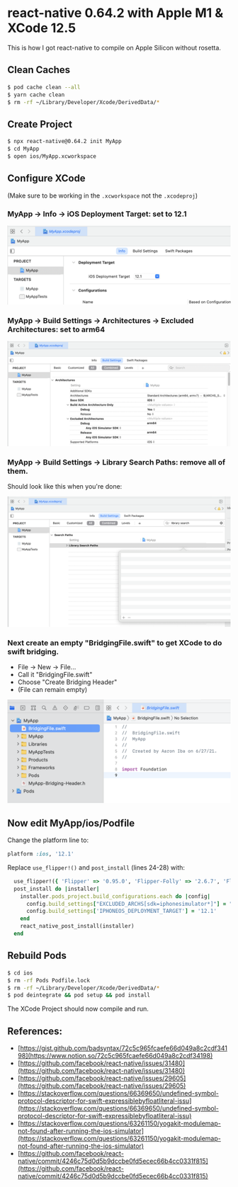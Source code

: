 
# react-native 0.64.2 with Apple M1 & XCode 12.5

This is how I got react-native to compile on Apple Silicon without rosetta.

## Clean Caches

```bash
$ pod cache clean --all
$ yarn cache clean
$ rm -rf ~/Library/Developer/Xcode/DerivedData/*
```

## Create Project

```bash
$ npx react-native@0.64.2 init MyApp
$ cd MyApp
$ open ios/MyApp.xcworkspace
```

## Configure XCode

(Make sure to be working in the `.xcworkspace` not the `.xcodeproj`)

### MyApp -> Info -> iOS Deployment Target: set to 12.1

<kbd>![](ios-deploy-target.png)

### MyApp -> Build Settings -> Architectures -> Excluded Architectures: set to arm64

<kbd>![](excluded.png)

### MyApp -> Build Settings -> Library Search Paths: remove all of them.

Should look like this when you're done:

<kbd>![](libsearch.png)

### Next create an empty "BridgingFile.swift" to get XCode to do swift bridging.

* File -> New -> File...
* Call it "BridgingFile.swift"
* Choose "Create Bridging Header"
* (File can remain empty)

<kbd>![](bridgingfile.png)

## Now edit MyApp/ios/Podfile

Change the platform line to:
```ruby
platform :ios, '12.1'
```

Replace  `use_flipper!()` and `post_install` (lines 24-28) with:
```ruby
  use_flipper!({ 'Flipper' => '0.95.0', 'Flipper-Folly' => '2.6.7', 'Flipper-DoubleConversion' => '3.1.7' })
  post_install do |installer|
    installer.pods_project.build_configurations.each do |config|
      config.build_settings["EXCLUDED_ARCHS[sdk=iphonesimulator*]"] = "arm64"
      config.build_settings['IPHONEOS_DEPLOYMENT_TARGET'] = '12.1'
    end
    react_native_post_install(installer)
  end
```

## Rebuild Pods

```bash
$ cd ios
$ rm -rf Pods Podfile.lock
$ rm -rf ~/Library/Developer/Xcode/DerivedData/*
$ pod deintegrate && pod setup && pod install
```

The XCode Project should now compile and run.

## References:

- [https://gist.github.com/badsyntax/72c5c965fcaefe66d049a8c2cdf34198](https://www.notion.so/72c5c965fcaefe66d049a8c2cdf34198)
- [https://github.com/facebook/react-native/issues/31480](https://github.com/facebook/react-native/issues/31480)
- [https://github.com/facebook/react-native/issues/29605](https://github.com/facebook/react-native/issues/29605)
- [https://stackoverflow.com/questions/66369650/undefined-symbol-protocol-descriptor-for-swift-expressiblebyfloatliteral-issu](https://stackoverflow.com/questions/66369650/undefined-symbol-protocol-descriptor-for-swift-expressiblebyfloatliteral-issu)
- [https://stackoverflow.com/questions/63261150/yogakit-modulemap-not-found-after-running-the-ios-simulator](https://stackoverflow.com/questions/63261150/yogakit-modulemap-not-found-after-running-the-ios-simulator)
- [https://github.com/facebook/react-native/commit/4246c75d0d5b9dccbe0fd5ecec66b4cc0331f815](https://github.com/facebook/react-native/commit/4246c75d0d5b9dccbe0fd5ecec66b4cc0331f815)